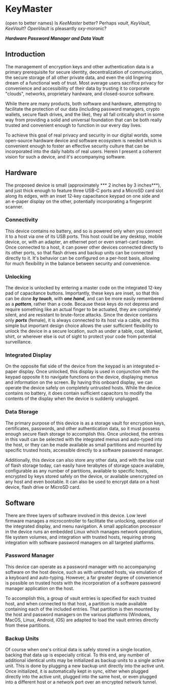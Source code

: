 # KeyMaster

(open to better names)
Is *KeeMaster* better?
Perhaps *vault*, *KeyVault*, *KeeVault*?
*OpenVault* is pleasantly oxy-moronic?

___Hardware Password Manager and Data Vault___

## Introduction
The management of encryption keys and other authentication data is a primary prerequisite for secure identity, decentralization of communication, the secure storage of all other private data, and even the old lingering dream of a functional web of trust.  Most average users sacrifice privacy for convenience and accessibility of their data by trusting it to corporate "clouds", networks, proprietary hardware, and closed-source software.

While there are many products, both software and hardware, attempting to facilitate the protection of our data (including password managers, crypto wallets, secure flash drives, and the like), they all fall critically short in some way from providing a solid and universal foundation that can be both really trusted and convenient enough to function in our every day lives.

To achieve this goal of real privacy and security in our digital worlds, some open-source hardware device and software ecosystem is needed which is convenient enough to foster an effective security culture that can be incorporated into the daily habits of real users.  Herein I present a coherent vision for such a device, and it's accompanying software.

## Hardware
The proposed device is small (approximately *** 2 inches by 3 inches***), and just thick enough to feature three USB-C ports and a MicroSD card slot along its edges, with an inset 12-key capacitance keypad on one side and an e-paper display on the other, potentially incorporating a fingerprint scanner.

### Connectivity
This device contains no battery, and so is powered only when you connect it to a host via one of its USB ports.  This host could be any desktop, mobile device, or, with an adapter, an ethernet port or even smart-card reader.  Once connected to a host, it can power other devices connected directly to its other ports, so that flash drives and backup units can be connected directly to it.  It's behavior can be configured on a per-host basis, allowing for much flexibility in the balance between security and convenience.

### Unlocking
The device is unlocked by entering a master code on the integrated 12-key pad of capacitance buttons.  Importantly, these keys are inset, so that this can be done ***by touch***, with ***one hand***, and can be more easily remembered as a ***pattern***, rather than a code.  Because these keys do not depress and require something like an actual finger to be actuated, they are completely silent, and are resistant to brute-force attacks.  Since the device contains only ***ports*** (female), it is always connected to its host via a cable, and this simple but important design choice allows the user sufficient flexibility to unlock the device in a secure location, such as under a table, coat, blanket, shirt, or wherever else is out of sight to protect your code from potential surveillance.

### Integrated Display
On the opposite flat side of the device from the keypad is an integrated e-paper display.  Once unlocked, this display is used in conjunction with the keypad opposite it to navigate functions on the device, displaying menus and information on the screen.  By having this onboard display, we can operate the device safely on completely untrusted hosts.  While the device contains no battery, it does contain sufficient capacitors to modify the contents of the display when the device is suddenly unplugged.

### Data Storage
The primary purpose of this device is as a storage vault for encryption keys, certificates, passwords, and other authentication data, so it must possess enough secure flash storage to accomplish this.  Once unlocked, the entries in this vault can be selected with the integrated menus and auto-typed into the host, or they can be made available as small partitions and mounted by specific trusted hosts, accessible directly to a software password manager.

Additionally, this device can also store any other data, and with the low cost of flash storage today, can easily have terabytes of storage space available, configurable as any number of partitions, available to specific hosts, encrypted by keys stored safely on the device, or available unencrypted on any host and even bootable.  It can also be used to encrypt data on a host device, flash drive or MicroSD card.

## Software
There are three layers of software involved in this device.  Low level firmware manages a microcontroller to facilitate the unlocking, operation of the integrated display, and menu navigation.  A small application processor in the device runs an embedded Linux which manages network operations, file system volumes, and integration with trusted hosts, requiring strong integration with software password managers on all targeted platforms.

### Password Manager
This device can operate as a password manager with no accompanying software on the host device, such as with untrusted hosts, via emulation of a keyboard and auto-typing.  However, a far greater degree of convenience is possible on trusted hosts with the incorporation of a software password manager application on the host.

To accomplish this, a group of vault entries is specified for each trusted host, and when connected to that host, a partition is made available containing each of the included entries.  That partition is then mounted by the host and password managers on the various platforms (Windows, MacOS, Linux, Android, iOS) are adapted to load the vault entries directly from these partitions.

### Backup Units
Of course when one's critical data is safely stored in a single location, backing that data up is especially critical.  To this end, any number of additional identical units may be initialized as backup units to a single active unit.  This is done by plugging a new backup unit directly into the active unit.  Once initialized, it is automatically kept in sync, either when plugged directly into the active unit, plugged into the same host, or even plugged into a different host or a network port over an encrypted network tunnel.


